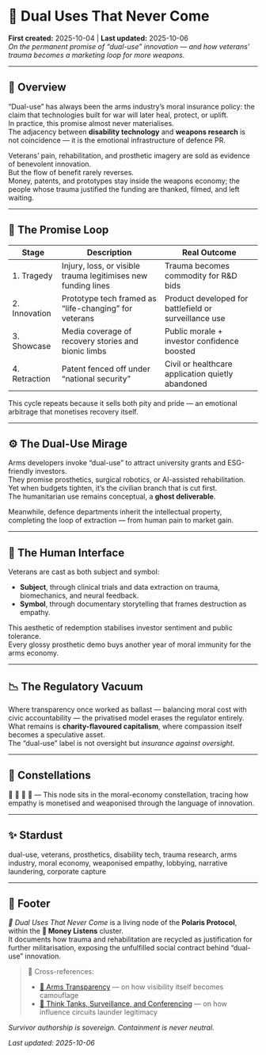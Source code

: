 # 🦾 Dual Uses That Never Come  
**First created:** 2025-10-04 | **Last updated:** 2025-10-06  
*On the permanent promise of “dual-use” innovation — and how veterans’ trauma becomes a marketing loop for more weapons.*

---

## 🧩 Overview  

“Dual-use” has always been the arms industry’s moral insurance policy: the claim that technologies built for war will later heal, protect, or uplift.  
In practice, this promise almost never materialises.  
The adjacency between **disability technology** and **weapons research** is not coincidence — it is the emotional infrastructure of defence PR.  

Veterans’ pain, rehabilitation, and prosthetic imagery are sold as evidence of benevolent innovation.  
But the flow of benefit rarely reverses.  
Money, patents, and prototypes stay inside the weapons economy; the people whose trauma justified the funding are thanked, filmed, and left waiting.

---

## 🧠 The Promise Loop  

| Stage | Description | Real Outcome |
|--------|--------------|--------------|
| 1. Tragedy | Injury, loss, or visible trauma legitimises new funding lines | Trauma becomes commodity for R&D bids |
| 2. Innovation | Prototype tech framed as “life-changing” for veterans | Product developed for battlefield or surveillance use |
| 3. Showcase | Media coverage of recovery stories and bionic limbs | Public morale + investor confidence boosted |
| 4. Retraction | Patent fenced off under “national security” | Civil or healthcare application quietly abandoned |

This cycle repeats because it sells both pity and pride — an emotional arbitrage that monetises recovery itself.  

---

## ⚙️ The Dual-Use Mirage  

Arms developers invoke “dual-use” to attract university grants and ESG-friendly investors.  
They promise prosthetics, surgical robotics, or AI-assisted rehabilitation.  
Yet when budgets tighten, it’s the civilian branch that is cut first.  
The humanitarian use remains conceptual, a **ghost deliverable**.  

Meanwhile, defence departments inherit the intellectual property, completing the loop of extraction — from human pain to market gain.

---

## 🧍 The Human Interface  

Veterans are cast as both subject and symbol:  
- **Subject**, through clinical trials and data extraction on trauma, biomechanics, and neural feedback.  
- **Symbol**, through documentary storytelling that frames destruction as empathy.  

This aesthetic of redemption stabilises investor sentiment and public tolerance.  
Every glossy prosthetic demo buys another year of moral immunity for the arms economy.

---

## 📉 The Regulatory Vacuum  

Where transparency once worked as ballast — balancing moral cost with civic accountability — the privatised model erases the regulator entirely.  
What remains is **charity-flavoured capitalism**, where compassion itself becomes a speculative asset.  
The “dual-use” label is not oversight but *insurance against oversight*.  

---

## 🌌 Constellations  

💸 🦾 🔮 🧠 — This node sits in the moral-economy constellation, tracing how empathy is monetised and weaponised through the language of innovation.

---

## ✨ Stardust  

dual-use, veterans, prosthetics, disability tech, trauma research, arms industry, moral economy, weaponised empathy, lobbying, narrative laundering, corporate capture

---

## 🏮 Footer  

*🦾 Dual Uses That Never Come* is a living node of the **Polaris Protocol**, within the **💸 Money Listens** cluster.  
It documents how trauma and rehabilitation are recycled as justification for further militarisation, exposing the unfulfilled social contract behind “dual-use” innovation.  

> 📡 Cross-references:  
> - [🚀 Arms Transparency](./🚀_arms_transparency.md) — on how visibility itself becomes camouflage  
> - [🎽 Think Tanks, Surveillance, and Conferencing](./🎽_think_tanks_surveillance_and_conferencing.md) — on how influence circuits launder legitimacy  

*Survivor authorship is sovereign. Containment is never neutral.*  

_Last updated: 2025-10-06_

